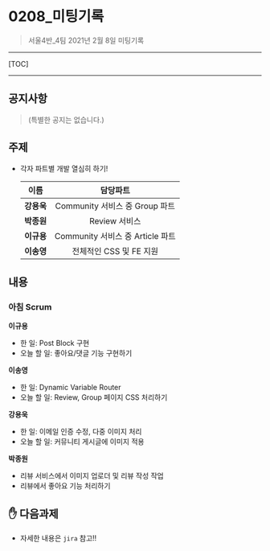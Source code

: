 # 0208_미팅기록

> 서울4반_4팀 2021년 2월 8일 미팅기록

---

[TOC]

---



## 공지사항

> (특별한 공지는 없습니다.)



## 주제

- 각자 파트별 개발 열심히 하기!

  |    이름    |             담당파트             |
  | :--------: | :------------------------------: |
  | **강용욱** |  Community 서비스 중 Group 파트  |
  | **박종원** |          Review 서비스           |
  | **이규용** | Community 서비스 중 Article 파트 |
  | **이송영** |     전체적인 CSS 및 FE 지원      |

  



## 내용

### 아침 Scrum

**이규용**

- 한 일: Post Block 구현
- 오늘 할 일: 좋아요/댓글 기능 구현하기

**이송영**

- 한 일: Dynamic Variable Router
- 오늘 할 일: Review, Group 페이지 CSS 처리하기

**강용욱**

- 한 일: 이메일 인증 수정, 다중 이미지 처리
- 오늘 할 일: 커뮤니티 게시글에 이미지 적용

**박종원**

- 리뷰 서비스에서 이미지 업로더 및 리뷰 작성 작업
- 리뷰에서 좋아요 기능 처리하기



## :hand: 다음과제

- 자세한 내용은 `jira` 참고!!
